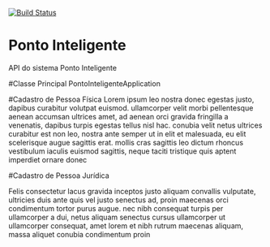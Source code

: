 [![Build Status](https://travis-ci.org/rcruznit1980/ponto-inteligente-api.svg?branch=master)](https://travis-ci.org/rcruznit1980/ponto-inteligente-api)
# Ponto Inteligente
API do sistema Ponto Inteligente

#Classe Principal
PontoInteligenteApplication

#Cadastro de Pessoa Física
Lorem ipsum leo nostra donec egestas justo, dapibus curabitur volutpat euismod. ullamcorper velit morbi pellentesque aenean accumsan ultrices amet, ad aenean orci gravida fringilla a venenatis, dapibus turpis egestas tellus nisl hac. conubia velit netus ultrices curabitur est non leo, nostra ante semper ut in elit et malesuada, eu elit scelerisque augue sagittis erat. mollis cras sagittis leo dictum rhoncus vestibulum iaculis euismod sagittis, neque taciti tristique quis aptent imperdiet ornare donec

#Cadastro de Pessoa Jurídica

Felis consectetur lacus gravida inceptos justo aliquam convallis vulputate, ultricies duis ante quis vel justo senectus ad, proin maecenas orci condimentum tortor purus augue. nec nibh consequat turpis per ullamcorper a dui, netus aliquam senectus cursus ullamcorper ut ullamcorper consequat, amet lorem et nibh rutrum maecenas aliquam, massa aliquet conubia condimentum proin